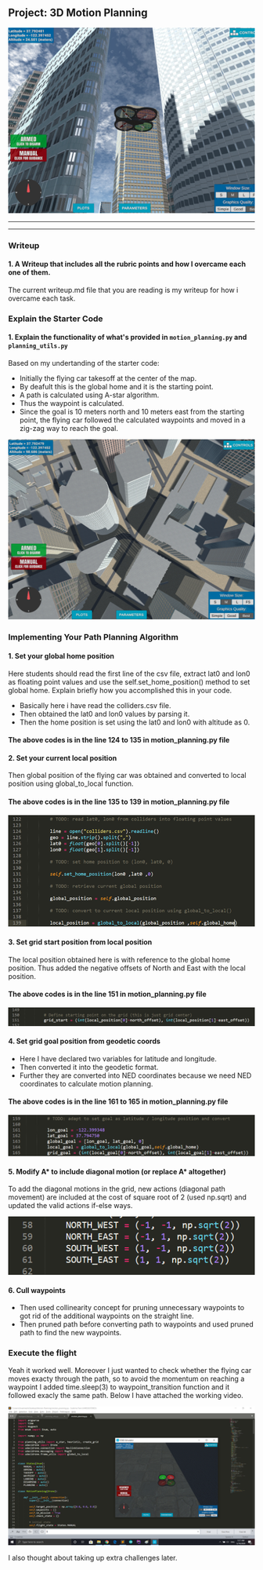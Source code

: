 ## Project: 3D Motion Planning
![Quad Image](./misc/enroute.png)

---

---
### Writeup 

#### 1. A Writeup that includes all the rubric points and how I overcame each one of them.  

The current writeup.md file that you are reading is my writeup for how i overcame each task. 

### Explain the Starter Code

#### 1. Explain the functionality of what's provided in `motion_planning.py` and `planning_utils.py`

Based on my undertanding of the starter code:

* Initially the flying car takesoff at the center of the map.
* By deafult this is the global home and it is the starting point.
* A path is calculated using A-star algorithm.
* Thus the waypoint is calculated.
* Since the goal is 10 meters north and 10 meters east from the starting point, the flying car followed the calculated waypoints and moved in a zig-zag way to reach the goal.

![Top Down View](./misc/high_up.png)


### Implementing Your Path Planning Algorithm

#### 1. Set your global home position
Here students should read the first line of the csv file, extract lat0 and lon0 as floating point values and use the self.set_home_position() method to set global home. Explain briefly how you accomplished this in your code.

* Basically here i have read the colliders.csv file.
* Then obtained the lat0 and lon0 values by parsing it.
* Then the home position is set using the lat0 and lon0 with altitude as 0.

#### The above codes is in the line 124 to 135 in motion_planning.py file

#### 2. Set your current local position

Then global position of the flying car was obtained and converted to local position using global_to_local function.

#### The above codes is in the line 135 to 139 in motion_planning.py file

![Code 1](./misc/1.PNG)

#### 3. Set grid start position from local position

The local position obtained here is with reference to the global home position. Thus added the negative offsets of North and East with the local position.

#### The above codes is in the line 151 in motion_planning.py file

![Code 1](./misc/4.PNG)

#### 4. Set grid goal position from geodetic coords

* Here I have declared two variables for latitude and longitude. 
* Then converted it into the geodetic format.
* Further they are converted into NED coordinates because we need NED coordinates to calculate motion planning.

#### The above codes is in the line 161 to 165 in motion_planning.py file

![Code 1](./misc/3.PNG)

#### 5. Modify A* to include diagonal motion (or replace A* altogether)

To add the diagonal motions in the grid, new actions (diagonal path movement) are included at the cost of square root of 2 (used np.sqrt) and updated the valid actions if-else ways. 

![Code 1](./misc/5.PNG)

#### 6. Cull waypoints 

* Then used collinearity concept for pruning unnecessary waypoints to got rid of the additional waypoints on the straight line.
* Then pruned path before converting path to waypoints and used pruned path to find the new waypoints.



### Execute the flight

Yeah it worked well. Moreover I just wanted to check whether the flying car moves exacty through the path, so to avoid the momentum on reaching a waypoint I added time.sleep(3) to waypoint_transition function and it followed exacly the same path. Below I have attached the working video.

[![WORKING TEXT HERE](./misc/23.png)](https://www.youtube.com/watch?v=NHZRknKY2EE&feature=youtu.be)
 
I also thought about taking up extra challenges later.
